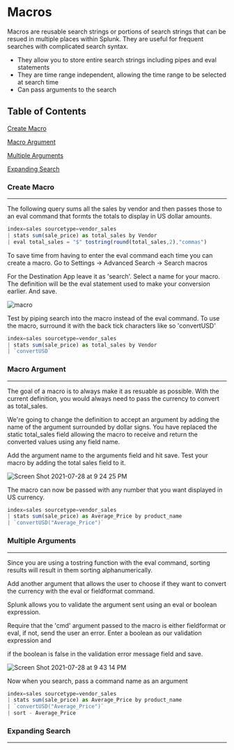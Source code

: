 # Macros

Macros are reusable search strings or portions of search strings that can be resued in multiple places within Splunk. They are useful for frequent searches 
with complicated search syntax. 

- They allow you to store entire search strings including pipes and eval statements
- They are time range independent, allowing the time range to be selected at search time
- Can pass arguments to the search

## Table of Contents

[Create Macro](#create-macro)

[Macro Argument](#marcro-argument)

[Multiple Arguments](#Multiple-Arguments)

[Expanding Search](#expanding-search)

### Create Macro
------------

The following query sums all the sales by vendor and then passes those to an eval command that formts the totals to display in US dollar amounts.

```JavaScript
index=sales sourcetype=vendor_sales
| stats sum(sale_price) as total_sales by Vendor
| eval total_sales = "$" tostring(round(total_sales,2),"commas")
```

To save time from having to enter the eval command each time you can create a macro. Go to Settings -> Advanced Search -> Search macros

For the Destination App leave it as 'search'. Select a name for your macro. The definition will be the eval statement used to make your conversion earlier. And save.

![macro](https://user-images.githubusercontent.com/15880042/127416123-495d0fc4-2117-4176-b307-54838346d207.png)

Test by piping search into the macro instead of the eval command. To use the macro, surround it with the back tick characters like so 'convertUSD'

```JavaScript
index=sales sourcetype=vendor_sales
| stats sum(sale_price) as total_sales by Vendor
| `convertUSD`
```



### Macro Argument
------------

The goal of a macro is to always make it as resuable as possible. With the current definition, you would always need to pass the currency to convert as total_sales.

We're going to change the definition to accept an argument by adding the name of the argument surrounded by dollar signs. You have replaced the static total_sales field
allowing the macro to receive and return the converted values using any field name.

Add the argument name to the arguments field and hit save. Test your macro by adding the total sales field to it.

![Screen Shot 2021-07-28 at 9 24 25 PM](https://user-images.githubusercontent.com/15880042/127417235-23540506-51c9-4916-949f-1ff5f0dc3cb1.png)

The macro can now be passed with any number that you want displayed in US currency.

```JavaScript
index=sales sourcetype=vendor_sales
| stats sum(sale_price) as Average_Price by product_name
| `convertUSD("Average_Price")`
```



### Multiple Arguments
------------

Since you are using a tostring function with the eval command, sorting results will result in them sorting alphanumerically.

Add another argument that allows the user to choose if they want to convert the currency with the eval or fieldformat command. 

Splunk allows you to validate the argument sent using an eval or boolean expression.

Require that the 'cmd' argument passed to the macro is either fieldformat or eval, if not, send the user an error. Enter a boolean as our validation expression and 

if the boolean is false in the validation error message field and save.

![Screen Shot 2021-07-28 at 9 43 14 PM](https://user-images.githubusercontent.com/15880042/127418491-a5d2e7cf-f3c3-4cd1-9ddb-5b79354f335b.png)

Now when you search, pass a command name as an argument

```JavaScript
index=sales sourcetype=vendor_sales
| stats sum(sale_price) as Average_Price by product_name
| `convertUSD("Average_Price")`
| sort - Average_Price
```



### Expanding Search
------------
